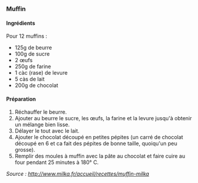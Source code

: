 
### Muffin

#### Ingrédients
Pour 12 muffins :
- 125g de beurre
- 100g de sucre
- 2 œufs
- 250g de farine
- 1 càc (rase) de levure
- 5 càs de lait
- 200g de chocolat

#### Préparation
1. Réchauffer le beurre.
2. Ajouter au beurre le sucre, les œufs, la farine et la levure jusqu'à obtenir un mélange bien lisse.
3. Délayer le tout avec le lait.
4. Ajouter le chocolat découpé en petites pépites (un carré de chocolat découpé en 6 et ca fait des pépites de bonne taille, quoiqu'un peu grosse).
5. Remplir des moules à muffin avec la pâte au chocolat et faire cuire au four pendant 25 minutes à 180° C.


*Source : http://www.milka.fr/accueil/recettes/muffin-milka*
